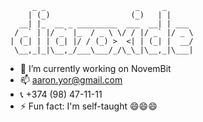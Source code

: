 ```
      _ _                    _     _      
     | (_)                  (_)   | |     
   __| |_  __ _ _________  ___  __| | ___ 
  / _` | |/ _` |_  / _ \ \/ / |/ _` |/ _ \
 | (_| | | (_| |/ / (_) >  <| | (_| |  __/
  \__,_|_|\__,_/___\___/_/\_\_|\__,_|\___|
```
- 🔭 I’m currently working on NovemBit
- 📫 aaron.yor@gmail.com
- 📞 +374 (98) 47-11-11
- ⚡ Fun fact: I'm self-taught 😄😄😄
